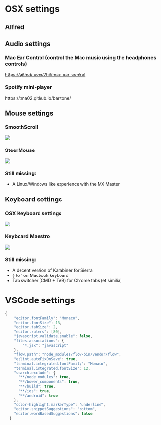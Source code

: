 # OSX settings
## Alfred


## Audio settings
### Mac Ear Control (control the Mac music using the headphones controls)  
https://github.com/7hil/mac_ear_control

### Spotify mini-player
https://tma02.github.io/baritone/

## Mouse settings
### SmoothScroll
![](https://github.com/mmazzarolo/osx-settings/blob/master/smoothscroll.png)

### SteerMouse
![](https://github.com/mmazzarolo/osx-settings/blob/master/steermouse-cursor.png)

### Still missing:
- A Linux/Windows like experience with the MX Master

## Keyboard settings
### OSX Keyboard settings 
![](https://github.com/mmazzarolo/osx-settings/blob/master/keyboard-modifiers.png)

### Keyboard Maestro
![](https://github.com/mmazzarolo/osx-settings/blob/master/keyboardmaestro-application-switcher.png)

### Still missing:
- A decent version of Karabiner for Sierra
- `§` to ` on Macbook keyboard
- Tab switcher (CMD + TAB) for Chrome tabs (et similia)

# VSCode settings
```javascript
{
    "editor.fontFamily": "Monaco",
    "editor.fontSize": 13,
    "editor.tabSize": 2,
    "editor.rulers": [80],
    "javascript.validate.enable": false,
    "files.associations": {
        "*.jsx": "javascript"
    },
    "flow.path": "node_modules/flow-bin/vendor/flow",
    "eslint.autoFixOnSave": true,
    "terminal.integrated.fontFamily": "Monaco",
    "terminal.integrated.fontSize": 12,
    "search.exclude": {
      "**/node_modules": true,
      "**/bower_components": true,
      "**/build": true,
      "**/ios": true,
      "**/android": true
    },
    "color-highlight.markerType": "underline",
    "editor.snippetSuggestions": "bottom",
    "editor.wordBasedSuggestions": false
  }
